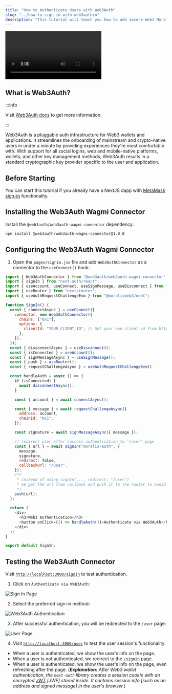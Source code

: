 ```yaml
---
title: "How to Authenticate Users with Web3Auth"
slug: "../how-to-sign-in-with-web3authio"
description: "This tutorial will teach you how to add secure Web3 Moralis authentication to your NextJS application by walking you through the process of developing a full-stack Web3 authentication solution using the popular NextJS framework."
---
```


<video controls>
  <source src="/video/2ebfdfe-web3auth.mp4"/>
</video>

## What is Web3Auth?

:::info

Visit [Web3Auth docs](https://web3auth.io/docs/index.html) to get more information.

:::

Web3Auth is a pluggable auth infrastructure for Web3 wallets and applications. It streamlines the onboarding of mainstream and crypto-native users in under a minute by providing experiences they're most comfortable with. With support for all social logins, web and mobile-native platforms, wallets, and other key management methods, Web3Auth results in a standard cryptographic key provider specific to the user and application.

## Before Starting

You can start this tutorial if you already have a NextJS dapp with [MetaMask sign-in](/authentication-api/how-to-sign-in-with-metamask) functionality.

## Installing the Web3Auth Wagmi Connector

Install the `@web3auth/web3auth-wagmi-connector` dependency:

```bash npm2yarn
npm install @web3auth/web3auth-wagmi-connector@1.0.0
```

## Configuring the Web3Auth Wagmi Connector

1. Open the `pages/signin.jsx` file and add `Web3AuthConnector` as a connector to the `useConnect()` hook:

```javascript
import { Web3AuthConnector } from "@web3auth/web3auth-wagmi-connector";
import { signIn } from "next-auth/react";
import { useAccount, useConnect, useSignMessage, useDisconnect } from "wagmi";
import { useRouter } from "next/router";
import { useAuthRequestChallengeEvm } from "@moralisweb3/next";

function SignIn() {
  const { connectAsync } = useConnect({
    connector: new Web3AuthConnector({
      chains: ["0x1"],
      options: {
        clientId: "YOUR_CLIENT_ID", // Get your own client id from https://dashboard.web3auth.io
      },
    }),
  });
  const { disconnectAsync } = useDisconnect();
  const { isConnected } = useAccount();
  const { signMessageAsync } = useSignMessage();
  const { push } = useRouter();
  const { requestChallengeAsync } = useAuthRequestChallengeEvm()

  const handleAuth = async () => {
    if (isConnected) {
      await disconnectAsync();
    }

    const { account } = await connectAsync();

    const { message } = await requestChallengeAsync({
      address: account,
      chainId: "0x1",
    });

    const signature = await signMessageAsync({ message });

    // redirect user after success authentication to '/user' page
    const { url } = await signIn("moralis-auth", {
      message,
      signature,
      redirect: false,
      callbackUrl: "/user",
    });
    /**
     * instead of using signIn(..., redirect: "/user")
     * we get the url from callback and push it to the router to avoid page refreshing
     */
    push(url);
  };

  return (
    <div>
      <h3>Web3 Authentication</h3>
      <button onClick={() => handleAuth()}>Authenticate via Web3Auth</button>
    </div>
  );
}

export default SignIn;
```

## Testing the Web3Auth Connector

Visit [`http://localhost:3000/signin`](http://localhost:3000/signin) to test authentication.

1. Click on `Authenticate via Web3Auth`:

![Sign In Page](/img/content/6cccf79-17.webp)

2. Select the preferred sign-in method:

![Web3Auth Authentication](/img/content/e8fa976-26.webp)

3. After successful authentication, you will be redirected to the `/user` page:

![User Page](/img/content/e6f4aef-433.webp)

4. Visit [`http://localhost:3000/user`](http://localhost:3000/user) to test the user session's functionality:

- When a user is authenticated, we show the user's info on the page.
- When a user is not authenticated, we redirect to the `/signin` page.
- When a user is authenticated, we show the user's info on the page, even refreshing after the page. (_**Explanation:** After Web3 wallet authentication, the `next-auth` library creates a session cookie with an encrypted [JWT](https://jwt.io/introduction) [JWE] stored inside. It contains session info [such as an address and signed message] in the user's browser._)

